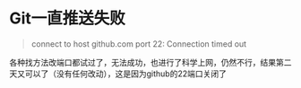 # Git一直推送失败

> connect to host github.com port 22: Connection timed out

各种找方法改端口都试过了，无法成功，也进行了科学上网，仍然不行，结果第二天又可以了（没有任何改动），这是因为github的22端口关闭了
